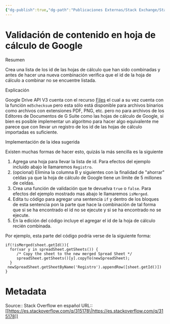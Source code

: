 ```yaml
---
{"dg-publish":true,"dg-path":"Publicaciones Externas/Stack Exchange/Stack Overflow en español/es.stackoverflow.com-315178.md","permalink":"/publicaciones-externas/stack-exchange/stack-overflow-en-espanol/es-stackoverflow-com-315178/","title":"Validación de contenido en hoja de cálculo de Google","hide":true,"noteIcon":"default","created":"2024-04-03T12:49:10.593-06:00","updated":"2024-04-05T16:43:56.433-06:00"}
---
```


# Validación de contenido en hoja de cálculo de Google

Resumen  

Crea una lista de los id de las hojas de cálculo que han sido combinadas y antes de hacer 
una nueva combinación verifica que el id de la hoja de cálculo a combinar no se encuentre listada.

Explicación  

Google Drive API V3 cuenta con el recurso [Files][1] el cual a su vez cuenta con la función `md5checksum` pero esta sólo está disponible para archivos binarios como archivos con extensiones PDF, PNG, etc. pero no para archivos de los Editores de Documentos de G Suite como las hojas de cálculo de Google, si bien es posible implementar un algoritmo para hacer algo equivalente me parece que con llevar un registro de los id de las hojas de cálculo importadas es suficiente.

Implementación de la idea sugerida

Existen muchas formas de hacer esto, quizás la más sencilla es la siguiente

1. Agrega una hoja para llevar la lista de id. Para efectos del ejemplo incluido abajo le llamaremos `Registro`.
2. (opcional) Elimina la columna B y siguientes con la finalidad de "ahorrar" celdas ya que la hoja de cálculo de Google tiene un límite de 5 millones de celdas.
4. Crea una función de validación que te devuelva `true` o `false`. Para efectos del ejemplo mostrado mas abajo le llamaremos `isMerged`.
5. Edita tu código para agregar una sentencia `if` y dentro de los bloques de esta sentencia pon la parte que hace la combinación de tal forma que si se ha encontrado el id no se ejecute y si se ha encontrado no se ejecute. 
6. En la edición del código incluye el agregar el id de la hoja de cálculo recién combinada.


Por ejemplo, esta parte del código podría verse de la siguiente forma:

    if(!isMerged(sheet.getId()){
      for(var y in spreadSheet.getSheets()) {
         /* Copy the sheet to the new merged Spread Sheet */
         spreadSheet.getSheets()[y].copyTo(newSpreadSheet);
      }
     newSpreadSheet.getSheetByName('Registro').appendRow([sheet.getId()])
    }



  [1]: https://developers.google.com/drive/api/v3/reference/files


# Metadata
Source:: Stack Overflow en español
URL:: [[https://es.stackoverflow.com/q/315178\|https://es.stackoverflow.com/q/315178]]

